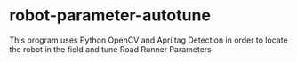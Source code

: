 # robot-parameter-autotune
This program uses Python OpenCV and Apriltag Detection in order to locate the robot in the field and tune Road Runner Parameters
